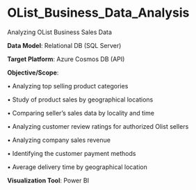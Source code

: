 # OList_Business_Data_Analysis
Analyzing OList Business Sales Data


**Data Model**: Relational DB (SQL Server) 


**Target Platform**: Azure Cosmos DB (API) 


**Objective/Scope**:

• Analyzing top selling product categories

• Study of product sales by geographical locations

• Comparing seller’s sales data by locality and time

• Analyzing customer review ratings for authorized Olist sellers

• Analyzing company sales revenue

• Identifying the customer payment methods

• Average delivery time by geographical location


**Visualization Tool**: Power BI

